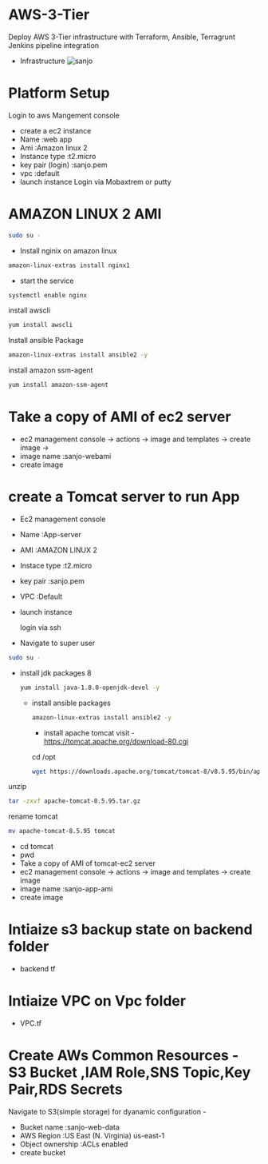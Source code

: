 # AWS-3-Tier
Deploy AWS 3-Tier infrastructure with Terraform, Ansible, Terragrunt Jenkins pipeline integration

- Infrastructure
![sanjo](https://github.com/Sanjo-varghese/AWS-3-Tier/assets/116708794/1a6813cb-54a0-48fd-9895-1e5f1dc213f0)

# Platform Setup
  Login to aws Mangement console
  - create a ec2 instance
  - Name :web app
  - Ami :Amazon linux 2
  - Instance type :t2.micro
  - key pair (login) :sanjo.pem
  - vpc :default
  - launch instance
 Login via Mobaxtrem or putty

  # AMAZON LINUX 2 AMI
  ```sh
  sudo su -
  ```
  
 - Install nginix on amazon linux
  ```sh
  amazon-linux-extras install nginx1
  ```
  
  - start the service
  ```sh
  systemctl enable nginx
  ```
  
install awscli
  ```sh
  yum install awscli
  ```
Install ansible Package
  ```sh
  amazon-linux-extras install ansible2 -y
  ```
install amazon ssm-agent 
  ```sh
  yum install amazon-ssm-agent
  ```
  
  # Take a copy of AMI of ec2 server
   - ec2 management console -> actions -> image and templates -> create image -> 
   - image name :sanjo-webami
   - create image
     
   # create a Tomcat server to run App
  - Ec2 management console
  - Name :App-server
  - AMI :AMAZON LINUX 2
  - Instace type :t2.micro
  - key pair :sanjo.pem
  - VPC :Default
  - launch instance

     login via ssh
 - Navigate to super user
 ```sh
sudo su -
```
- install jdk packages 8
  ```sh
  yum install java-1.8.0-openjdk-devel -y
  ```
  
  - install ansible packages
    ```sh
    amazon-linux-extras install ansible2 -y
    ```
    - install apache tomcat
      visit - https://tomcat.apache.org/download-80.cgi

     cd /opt
    
      ```sh
     wget https://downloads.apache.org/tomcat/tomcat-8/v8.5.95/bin/apache-tomcat-8.5.95.tar.gz.sha512
      ```
 unzip  
  ```sh
  tar -zxvf apache-tomcat-8.5.95.tar.gz
  ```

rename tomcat
  ```sh
  mv apache-tomcat-8.5.95 tomcat
  ```
  - cd tomcat
  - pwd
  - 
    Take a copy of AMI of tomcat-ec2 server
   - ec2 management console -> actions -> image and templates -> create image 
   - image name :sanjo-app-ami
   - create image
 
   # Intiaize s3 backup state on backend folder
   - backend tf
  # Intiaize VPC on Vpc folder
   - VPC.tf

# Create AWs Common Resources - S3 Bucket ,IAM Role,SNS Topic,Key Pair,RDS Secrets

 Navigate to S3(simple storage) for dyanamic configuration -
- Bucket name :sanjo-web-data
- AWS Region  :US East (N. Virginia) us-east-1
-  Object ownership :ACLs enabled
-  create bucket
  
  
  
     
